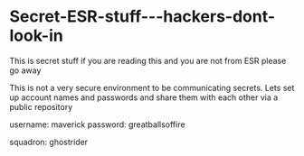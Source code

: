 # Secret-ESR-stuff---hackers-dont-look-in
This is secret stuff 
if you are reading this and you are not from ESR please go away

This is not a very secure environment to be communicating secrets. Lets set up account names and passwords and share them with each other via a public repository

username: maverick 
password: greatballsoffire

squadron: ghostrider
